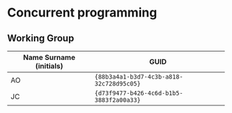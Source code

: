 # Concurrent programming

## Working Group

| Name Surname (initials) | GUID                                     |
| ----------------------- | ---------------------------------------- |
| AO                      | `{88b3a4a1-b3d7-4c3b-a818-32c728d95c05}` |
| JC                      | `{d73f9477-b426-4c6d-b1b5-3883f2a00a33}` |
